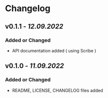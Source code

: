 # Changelog

## v0.1.1 - *12.09.2022*
### Added or Changed
- API documentation added ( using Scribe )

## v0.1.0 - *11.09.2022*
### Added or Changed
- README, LICENSE, CHANGELOG files added
